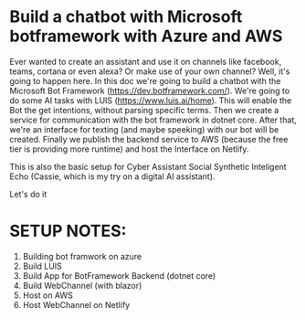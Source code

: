 # Build a chatbot with Microsoft botframework with Azure and AWS
Ever wanted to create an assistant and use it on channels like facebook, teams, cortana or even alexa? Or make use of your own channel? Well, it's going to happen here. In this doc we're going to build a chatbot with the Microsoft Bot Framework (https://dev.botframework.com/). We're going to do some AI tasks with LUIS (https://www.luis.ai/home). This will enable the Bot the get intentions, without parsing specific terms. Then we create a service for communication with the bot framework in dotnet core. After that, we're an interface for texting (and maybe speeking) with our bot will be created. Finally we publish the backend service to AWS (because the free tier is providing more runtime) and host the Interface on Netlify. 

This is also the basic setup for Cyber Assistant Social Synthetic Inteligent Echo (Cassie, which is my try on a digital AI assistant).

Let's do it

# SETUP NOTES:
1. Building bot framwork on azure
2. Build LUIS
3. Build App for BotFramework Backend (dotnet core)
4. Build WebChannel (with blazor)
5. Host on AWS
6. Host WebChannel on Netlify

